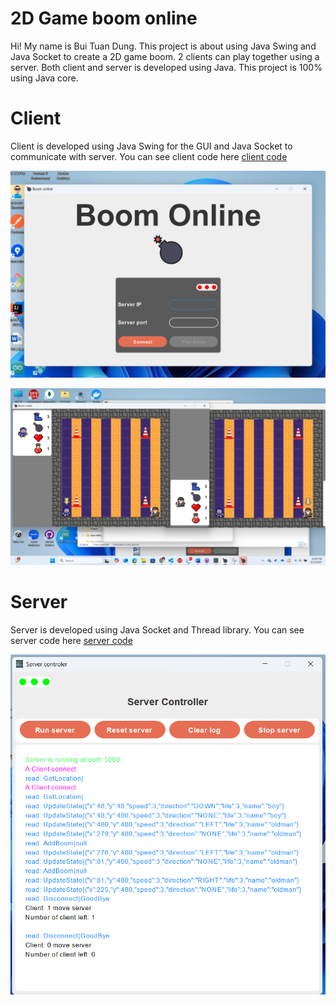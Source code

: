 # 2D Game boom online
Hi! My name is Bui Tuan Dung. This project is about using Java Swing and Java Socket to create a 2D game boom.
2 clients can play together using a server.
Both client and server is developed using Java.
This project is 100% using Java core.
# Client
Client is developed using Java Swing for the GUI and Java Socket to communicate with server.
You can see client code here [client code](./client_maven_update)

![Device Image](./images/client_start_screen.png)

![Device Image](./images/client_game_play.png)

# Server
Server is developed using Java Socket and Thread library.
You can see server code here [server code](./server_maven_update)

![Device Image](./images/server.png)
